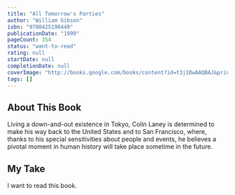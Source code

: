 ```yaml
---
title: "All Tomorrow's Parties"
author: "William Gibson"
isbn: "9780425190449"
publicationDate: "1999"
pageCount: 354
status: "want-to-read"
rating: null
startDate: null
completionDate: null
coverImage: "http://books.google.com/books/content?id=t3j1DwAAQBAJ&printsec=frontcover&img=1&zoom=1&source=gbs_api"
tags: []
---
```


## About This Book

Living a down-and-out existence in Tokyo, Colin Laney is determined to make his way back to the United States and to San Francisco, where, thanks to his special sensitivities about people and events, he believes a pivotal moment in human history will take place sometime in the future.

## My Take

I want to read this book.
